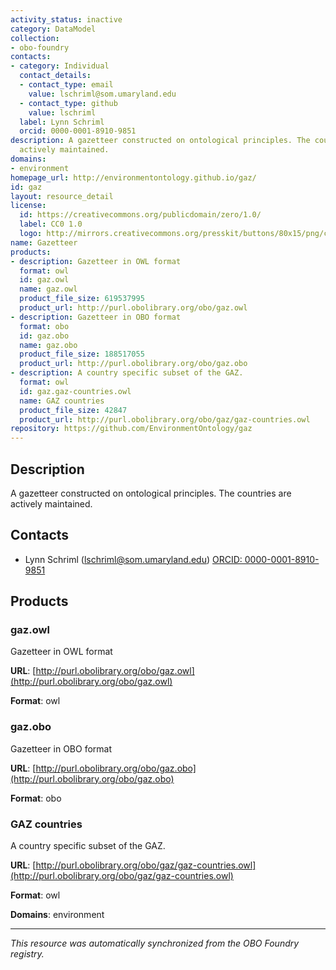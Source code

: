 ```yaml
---
activity_status: inactive
category: DataModel
collection:
- obo-foundry
contacts:
- category: Individual
  contact_details:
  - contact_type: email
    value: lschriml@som.umaryland.edu
  - contact_type: github
    value: lschriml
  label: Lynn Schriml
  orcid: 0000-0001-8910-9851
description: A gazetteer constructed on ontological principles. The countries are
  actively maintained.
domains:
- environment
homepage_url: http://environmentontology.github.io/gaz/
id: gaz
layout: resource_detail
license:
  id: https://creativecommons.org/publicdomain/zero/1.0/
  label: CC0 1.0
  logo: http://mirrors.creativecommons.org/presskit/buttons/80x15/png/cc-zero.png
name: Gazetteer
products:
- description: Gazetteer in OWL format
  format: owl
  id: gaz.owl
  name: gaz.owl
  product_file_size: 619537995
  product_url: http://purl.obolibrary.org/obo/gaz.owl
- description: Gazetteer in OBO format
  format: obo
  id: gaz.obo
  name: gaz.obo
  product_file_size: 188517055
  product_url: http://purl.obolibrary.org/obo/gaz.obo
- description: A country specific subset of the GAZ.
  format: owl
  id: gaz.gaz-countries.owl
  name: GAZ countries
  product_file_size: 42847
  product_url: http://purl.obolibrary.org/obo/gaz/gaz-countries.owl
repository: https://github.com/EnvironmentOntology/gaz
---
```

## Description

A gazetteer constructed on ontological principles. The countries are actively maintained.

## Contacts

- Lynn Schriml (lschriml@som.umaryland.edu) [ORCID: 0000-0001-8910-9851](https://orcid.org/0000-0001-8910-9851)

## Products

### gaz.owl

Gazetteer in OWL format

**URL**: [http://purl.obolibrary.org/obo/gaz.owl](http://purl.obolibrary.org/obo/gaz.owl)

**Format**: owl

### gaz.obo

Gazetteer in OBO format

**URL**: [http://purl.obolibrary.org/obo/gaz.obo](http://purl.obolibrary.org/obo/gaz.obo)

**Format**: obo

### GAZ countries

A country specific subset of the GAZ.

**URL**: [http://purl.obolibrary.org/obo/gaz/gaz-countries.owl](http://purl.obolibrary.org/obo/gaz/gaz-countries.owl)

**Format**: owl

**Domains**: environment

---

*This resource was automatically synchronized from the OBO Foundry registry.*